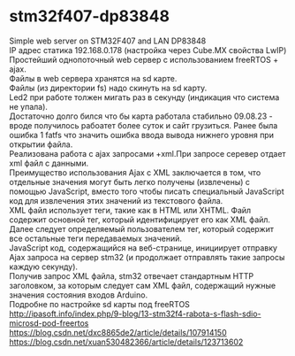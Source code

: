 # stm32f407-dp83848 <br>
Simple web server on STM32F407 and LAN DP83848<br>
IP адрес статика 192.168.0.178 (настройка через Cube.MX свойства LwIP)<br>
Простейший однопоточный web сервер с использованием freeRTOS + ajax.<br>
Файлы в web сервера хранятся на sd карте.<br>
Файлы (из директории fs) надо скинуть на sd карту.<br>
Led2 при работе толжен мигать раз в секунду (индикация что система не упала).<br>
Достаточно долго бился что бы карта работала стабильно 09.08.23 - вроде получилось рабоатет более суток и сайт грузиться.
Ранее была ошибка 1 fatfs что значить ошибка ввода вывода нижнего уровня при открытии файла.<br>
Реализована работа с ajax запросами +xml.При запросе серевер отдает xml файл с данными.<br>
Преимущество использования Ajax с XML заключается в том, что отдельные значения могут быть легко получены (извлечены) с
помощью JavaScript, вместо того чтобы писать специальный JavaScript код для извлечения этих значений из текстового файла.<br>
XML файл использует теги, такие как в HTML или XHTML. Файл содержит основной тег, который идентифицирует его как XML файл.
Далее следует определяемый пользователем тег, который содержит все остальные теги передаваемых значений.<br>
JavaScript код, содержащийся на веб-странице, инициирует отправку Ajax запроса на сервер stm32 (и продолжает отправлять такие запросы каждую секунду).<br>
Получив запрос XML файла, stm32 отвечает стандартным HTTP заголовком, за которым следует сам XML файл, содержащий нужные значения состояния входов Arduino.<br>
Подробне по настройке sd карты под freeRTOS <br>
http://ipasoft.info/index.php/9-blog/13-stm32f4-rabota-s-flash-sdio-microsd-pod-freertos <br>
https://blog.csdn.net/dxc8865de2/article/details/107914150 <br>
https://blog.csdn.net/xuan530482366/article/details/123713602 <br>

<br>


